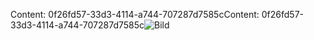 <span data-ttu-id="0c685-101">Content: 0f26fd57-33d3-4114-a744-707287d7585c</span><span class="sxs-lookup"><span data-stu-id="0c685-101">Content: 0f26fd57-33d3-4114-a744-707287d7585c</span></span>![Bild](06b74a84-ec19-40bb-9080-485f6661177b.png)
